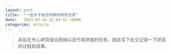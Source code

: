 ```yaml
---
layout: post
title:  "一些关于缀合网络的研究记录"
date:   2023-03-16 22:44:11 +0800
categories: article
---
```


> 目前在专心研究缀合网络以及竹简拼接的任务，因此写下此文记录一下研究的过程和成果。

